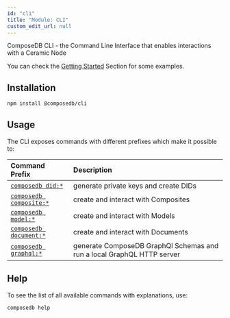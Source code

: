 ```yaml
---
id: "cli"
title: "Module: CLI"
custom_edit_url: null
---
```


<head>
  <meta name="robots" content="noindex" />
  <meta name="googlebot" content="noindex" />
</head>

ComposeDB CLI - the Command Line Interface that enables interactions with a Ceramic Node

You can check the [Getting Started](../../set-up-your-environment.mdx) Section for some examples.

## Installation

```bash
npm install @composedb/cli
```

## Usage

The CLI exposes commands with different prefixes which make it possible to:

| Command Prefix                                | Description                                                             |
|:----------------------------------------------|:------------------------------------------------------------------------|
| [`composedb did:*`](../commands/cli.did.md)   | generate private keys and create DIDs                                   |
| [`composedb composite:*`](../commands/cli.composite.md) | create and interact with Composites                                     |
| [`composedb model:*`](../commands/cli.model.md)         | create and interact with Models                                         |
| [`composedb document:*`](../commands/cli.document.md)   | create and interact with Documents                                      |
| [`composedb graphql:*`](../commands/cli.graphql.md)         | generate ComposeDB GraphQl Schemas and run a local GraphQL HTTP server  |

## Help

To see the list of all available commands with explanations, use:

```bash
composedb help
```

